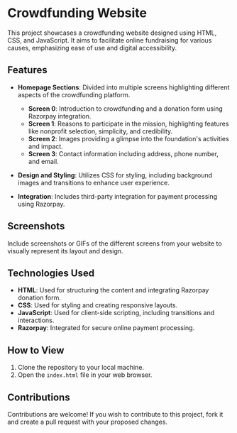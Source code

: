 # Crowdfunding Website 

This project showcases a crowdfunding website designed using HTML, CSS, and JavaScript. It aims to facilitate online fundraising for various causes, emphasizing ease of use and digital accessibility.

## Features

- **Homepage Sections**: Divided into multiple screens highlighting different aspects of the crowdfunding platform.
  - **Screen 0**: Introduction to crowdfunding and a donation form using Razorpay integration.
  - **Screen 1**: Reasons to participate in the mission, highlighting features like nonprofit selection, simplicity, and credibility.
  - **Screen 2**: Images providing a glimpse into the foundation's activities and impact.
  - **Screen 3**: Contact information including address, phone number, and email.
  
- **Design and Styling**: Utilizes CSS for styling, including background images and transitions to enhance user experience.
  
- **Integration**: Includes third-party integration for payment processing using Razorpay.

## Screenshots

Include screenshots or GIFs of the different screens from your website to visually represent its layout and design.

## Technologies Used

- **HTML**: Used for structuring the content and integrating Razorpay donation form.
- **CSS**: Used for styling and creating responsive layouts.
- **JavaScript**: Used for client-side scripting, including transitions and interactions.
- **Razorpay**: Integrated for secure online payment processing.

## How to View

1. Clone the repository to your local machine.
2. Open the `index.html` file in your web browser.

## Contributions

Contributions are welcome! If you wish to contribute to this project, fork it and create a pull request with your proposed changes.
